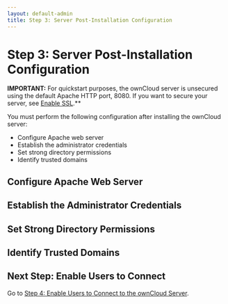 ```yaml
---
layout: default-admin
title: Step 3: Server Post-Installation Configuration
---
```


# Step 3: Server Post-Installation Configuration
**IMPORTANT:** For quickstart purposes, the ownCloud server is unsecured using 
the default Apache HTTP port, 8080. If you want to secure your server, see 
[Enable SSL](https://doc.owncloud.org/server/administration_manual/installation/manual_installation.html#enable-ssl).**

You must perform the following configuration after installing the ownCloud server:
* Configure Apache web server
* Establish the administrator credentials
* Set strong directory permissions
* Identify trusted domains

## Configure Apache Web Server

## Establish the Administrator Credentials

## Set Strong Directory Permissions

## Identify Trusted Domains

## Next Step: Enable Users to Connect
Go to [Step 4: Enable Users to Connect to the ownCloud Server](./qs_admins_addusers.html).

